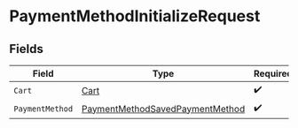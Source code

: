 # PaymentMethodInitializeRequest


## Fields

| Field                                                                                     | Type                                                                                      | Required                                                                                  | Description                                                                               |
| ----------------------------------------------------------------------------------------- | ----------------------------------------------------------------------------------------- | ----------------------------------------------------------------------------------------- | ----------------------------------------------------------------------------------------- |
| `Cart`                                                                                    | [Cart](../../models/shared/cart.md)                                                       | :heavy_check_mark:                                                                        | N/A                                                                                       |
| `PaymentMethod`                                                                           | [PaymentMethodSavedPaymentMethod](../../models/shared/paymentmethodsavedpaymentmethod.md) | :heavy_check_mark:                                                                        | N/A                                                                                       |